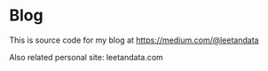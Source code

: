 # Blog
This is source code for my blog at https://medium.com/@leetandata

Also related personal site: leetandata.com 
